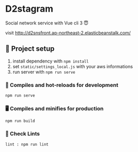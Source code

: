 # D2stagram

Social network service with Vue cli 3 😇

visit http://d2snsfront.ap-northeast-2.elasticbeanstalk.com/

## 🔨 Project setup

1. install dependency with `npm install`
2. set `static/settings_local.js` with your aws informations
3. run server with `npm run serve`

### 🔧 Compiles and hot-reloads for development
```
npm run serve
```

### 🖥 Compiles and minifies for production
```
npm run build
```

### 📝 Check Lints
```
lint : npm run lint
```
